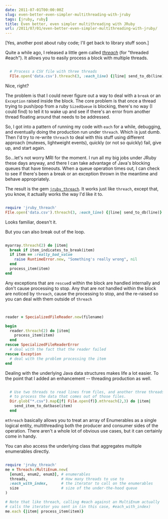 ```yaml
---
date: 2011-07-01T00:00:00Z
slug: even-better-even-simpler-multithreading-with-jruby
tags: [jruby, ruby]
title: Even better, even simpler multithreading with JRuby
url: /2011/07/01/even-better-even-simpler-multithreading-with-jruby/
---
```


[Yes, another post about ruby code; I'll get back to library stuff soon.]

Quite a while ago, I released a little gem called <em><a href="https://rubygems.org/gems/threach">threach</a></em> (for "threaded #each"). It allows you to easily process a block with multiple threads.


~~~ruby

  # Process a CSV file with three threads
  FIle.open('data.csv').threach(3, :each_line) {|line| send_to_db(line)}

~~~

Nice, right?

The problem is that I could never figure out a way to deal with a <code>break</code> or an <code>Exception</code> raised inside the block. The core problem is that once a thread trying to push/pop from a ruby <code>SizedQueue</code> is blocking, there's no way (I could find) to tell it to wake up and see if there's an error from another thread floating around that needs to be addressed.

So, I got into a pattern of running my code with <code>each</code> for a while, debugging, and eventually doing the production run under <code>threach</code>. Which is just dumb. Then I'd try to re-write <code>threach</code> to deal with this stuff using different approach (mutexes, lightweight events), quickly (or not so quickly) fail, give up, and start again.

So...let's not worry MRI for the moment. I run all my big jobs under JRuby these days anyway, and there I can take advantage of Java's blocking queues that have timeouts. When a queue operation times out, I can check to see if there's been a break or an exception thrown in the meantime and behave appropriately.

The result is the gem <code><a href="https://rubygems.org/gems/jruby_threach">jruby_threach</a></code>. It works just like <code>threach</code>, except that, you know, it actually works the way I'd like it to.


~~~ruby

require 'jruby_threach'
FIle.open('data.csv').threach(3, :each_line) {|line| send_to_db(line)}

~~~

Looks familiar, doesn't it.

But you can also break out of the loop.


~~~ruby

myarray.threach(2) do |item|
  break if item_indicates_to_break(item)
  if item == :really_bad_value
    raise RuntimeError.new, "Something's really wrong", nil
  end
  process_item(item)
end

~~~

Any exceptions that are <code>rescue</code>d within the block are handled internally and don't cause processing to stop. Any that are <em>not</em> handled within the block are noticed by <code>threach</code>, cause the processing to stop, and the re-raised so you can deal with them outside of <code>threach</code>


~~~ruby


reader = SpecializedFileReader.new(filename)

begin
  reader.threach(2) do |item|
    process_item(item)
  end
rescue SpecializedFileReaderError
  # deal with the fact that the reader failed
rescue Exception
  # deal with the problem processing the item
end


~~~

Dealing with the underlying Java data structures makes life a lot easier. To the point that I added an enhancement -- threading production as well.


~~~ruby

  # Use two threads to read lines from files, and another three threads
  # to process the data that comes out of those files.
  Dir.glob("*.csv").map{|f| File.open(f)}.mthreach(2,3) do |item|
    send_item_to_datbase(item)
  end

~~~

<code>mthreach</code> basically allows you to treat an array of Enumerables as a single logical entity, multithreading both the producer and consumer sides of the operation. There aren't a whole lot of obvious use cases, but it can certainly come in handy.

You can also access the underlying class that aggregates multiple enumerables directly.


~~~ruby

require 'jruby_threach'
me = Threach::MultiEnum.new(
  [enum1, enum2, enum3], # enumerables
  threads,               # How many threads to use to
  :each_with_index,      # the iterator to call on the enumerables
  size                   # size of the under-the-hood queue
)

# Note that like threach, calling #each against an MultiEnum actually
# calls the iterator you sent in (in this case, #each_with_index)
me.each {|item| process_item(item)}

~~~
